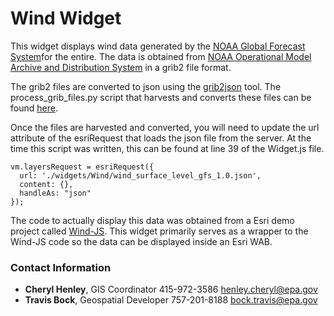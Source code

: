 # Wind Widget

This widget displays wind data generated by the <a href="https://www.ncdc.noaa.gov/data-access/model-data/model-datasets/global-forcast-system-gfs">NOAA Global Forecast System</a>for the entire.  The data is obtained from <a href="http://nomads.ncep.noaa.gov/">NOAA Operational Model Archive and Distribution System<a/> in a grib2 file format.

The grib2 files are converted to json using the <a href="https://github.com/cambecc/grib2json">grib2json</a> tool. The process_grib_files.py script that harvests and converts these files can be found <a href="https://github.com/USEPA/R9-Python/tree/master/Wind">here</a>.

Once the files are harvested and converted, you will need to update the url attribute of the esriRequest that loads the json file from the server. At the time this script was written, this can be found at line 39 of the Widget.js file.
 
```
vm.layersRequest = esriRequest({
  url: './widgets/Wind/wind_surface_level_gfs_1.0.json',
  content: {},
  handleAs: "json"
});
```

The code to actually display this data was obtained from a Esri demo project called <a href="https://github.com/Esri/wind-js">Wind-JS</a>.  This widget primarily serves as a wrapper to the Wind-JS code so the data can be displayed inside an Esri WAB.

### Contact Information

* **Cheryl Henley**, GIS Coordinator 415-972-3586 henley.cheryl@epa.gov
* **Travis Bock**, Geospatial Developer 757-201-8188 bock.travis@epa.gov

